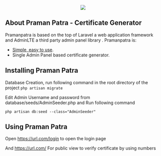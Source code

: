 <p align="center"><img src="https://www.kalpvaig.com/assets/img/corporate/logo.png"></p>

## About Praman Patra - Certificate Generator

Pramanpatra is based on the top of Laravel a web application framework and AdminLTE a third party admin panel library . Pramanpatra is:

- [Simple, easy to use](https://kalpvaig.com).
- Single Admin Panel based certificate generator.

## Installing Praman Patra
Database Creation, run following command in the root directory of the project
`php artisan migrate`

Edit Admin Username and password from database/seeds/AdminSeeder.php and Run following command

`php artisan db:seed --class="AdminSeeder"`

## Using Praman Patra

Open https://url.com/login to open the login page

And https://url.com/ For public view to verify certificate by using numbers